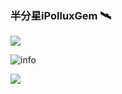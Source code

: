 ### 半分星iPolluxGem 🛰️

![](https://visitor-badge.glitch.me/badge?page_id=iPolluxGem.readme)

![info](https://github-readme-stats.vercel.app/api?username=iPolluxGem&show_icons=true&count_private=true&hide=prs&theme=default_repocard)

[![](https://img.shields.io/badge/Steam-171a21?style=flat-square&logo=steam&logoColor=ffffff)](https://steamcommunity.com/id/pollux_glory)
